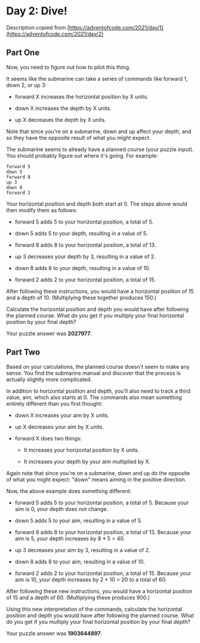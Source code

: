 # Day 2: Dive! 

Description copied from [https://adventofcode.com/2021/day/1](https://adventofcode.com/2021/day/2)

## Part One

Now, you need to figure out how to pilot this thing.

It seems like the submarine can take a series of commands like forward 1, down 2, or up 3:

- forward X increases the horizontal position by X units.

- down X increases the depth by X units.

- up X decreases the depth by X units.

Note that since you're on a submarine, down and up affect your depth, and so they have the opposite result of what you might expect.

The submarine seems to already have a planned course (your puzzle input). You should probably figure out where it's going. For example:

```
forward 5
down 5
forward 8
up 3
down 8
forward 2
```

Your horizontal position and depth both start at 0. The steps above would then modify them as follows:

- forward 5 adds 5 to your horizontal position, a total of 5.

- down 5 adds 5 to your depth, resulting in a value of 5.

- forward 8 adds 8 to your horizontal position, a total of 13.

- up 3 decreases your depth by 3, resulting in a value of 2.

- down 8 adds 8 to your depth, resulting in a value of 10.

- forward 2 adds 2 to your horizontal position, a total of 15.

After following these instructions, you would have a horizontal position of 15 and a depth of 10. (Multiplying these together produces 150.)

Calculate the horizontal position and depth you would have after following the planned course. What do you get if you multiply your final horizontal position by your final depth?

Your puzzle answer was **2027977**.

## Part Two

Based on your calculations, the planned course doesn't seem to make any sense. You find the submarine manual and discover that the process is actually slightly more complicated.

In addition to horizontal position and depth, you'll also need to track a third value, aim, which also starts at 0. The commands also mean something entirely different than you first thought:

- down X increases your aim by X units.

- up X decreases your aim by X units.

- forward X does two things:

	- It increases your horizontal position by X units.

	- It increases your depth by your aim multiplied by X.

Again note that since you're on a submarine, down and up do the opposite of what you might expect: "down" means aiming in the positive direction.

Now, the above example does something different:

- forward 5 adds 5 to your horizontal position, a total of 5. Because your aim is 0, your depth does not change.

- down 5 adds 5 to your aim, resulting in a value of 5.

- forward 8 adds 8 to your horizontal position, a total of 13. Because your aim is 5, your depth increases by 8 * 5 = 40.

- up 3 decreases your aim by 3, resulting in a value of 2.

- down 8 adds 8 to your aim, resulting in a value of 10.

- forward 2 adds 2 to your horizontal position, a total of 15. Because your aim is 10, your depth increases by 2 * 10 = 20 to a total of 60.

After following these new instructions, you would have a horizontal position of 15 and a depth of 60. (Multiplying these produces 900.)

Using this new interpretation of the commands, calculate the horizontal position and depth you would have after following the planned course. What do you get if you multiply your final horizontal position by your final depth?

Your puzzle answer was **1903644897**.

